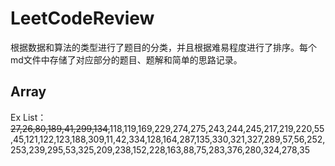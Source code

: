 # LeetCodeReview

根据数据和算法的类型进行了题目的分类，并且根据难易程度进行了排序。每个md文件中存储了对应部分的题目、题解和简单的思路记录。
## Array
Ex List：~~27,26,80,189,41,299,134,~~118,119,169,229,274,275,243,244,245,217,219,220,55,45,121,122,123,188,309,11,42,334,128,164,287,135,330,321,327,289,57,56,252,253,239,295,53,325,209,238,152,228,163,88,75,283,376,280,324,278,35
